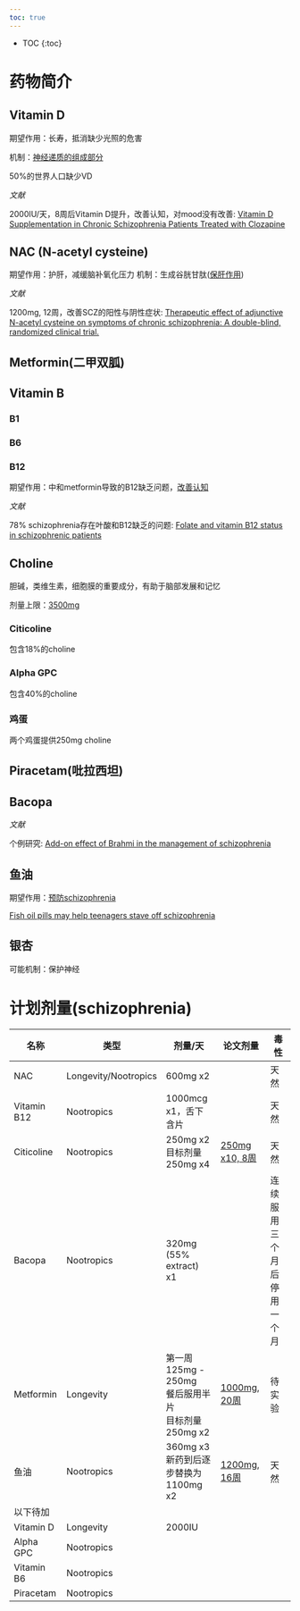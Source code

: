 ```yaml
---
toc: true
---
```


* TOC
{:toc}

# 药物简介

## Vitamin D

期望作用：长寿，抵消缺少光照的危害

机制：[神经递质的组成部分](https://nootropicsexpert.com/vitamin-d/)

50%的世界人口缺少VD

*文献*

2000IU/天，8周后Vitamin D提升，改善认知，对mood没有改善: 
[Vitamin D Supplementation in Chronic Schizophrenia Patients Treated with
Clozapine](https://www.ncbi.nlm.nih.gov/pubmed/29226809)

## NAC (N-acetyl cysteine)

期望作用：护肝，减缓脑补氧化压力
机制：生成谷胱甘肽([保肝作用](https://baike.baidu.com/item/%E8%B0%B7%E8%83%B1%E7%94%98%E8%82%BD#4_2))

*文献*

1200mg, 12周，改善SCZ的阳性与阴性症状: 
[Therapeutic effect of adjunctive N-acetyl cysteine on symptoms of chronic
schizophrenia: A double-blind, randomized clinical
trial.](https://www.ncbi.nlm.nih.gov/pubmed/29126981)

## Metformin(二甲双胍)

## Vitamin B

### B1

### B6

### B12

期望作用：中和metformin导致的B12缺乏问题，[改善认知](https://nootropicsexpert.com/vitamin-b12-cobalamin/#how-does-vitamin-b12-cobalamin-work-in-the-brain)

*文献*

78% schizophrenia存在叶酸和B12缺乏的问题:
[Folate and vitamin B12 status in schizophrenic
patients](https://www.ncbi.nlm.nih.gov/pmc/articles/PMC3252772/)

## Choline

胆碱，类维生素，细胞膜的重要成分，有助于脑部发展和记忆

剂量上限：[3500mg](https://ods.od.nih.gov/factsheets/Choline-HealthProfessional/#h8)

### Citicoline

包含18%的choline

### Alpha GPC

包含40%的choline

### 鸡蛋

两个鸡蛋提供250mg choline

## Piracetam(吡拉西坦)

## Bacopa

*文献*

个例研究: 
[Add-on effect of Brahmi in the management of
schizophrenia](https://manipal.pure.elsevier.com/en/publications/add-on-effect-of-brahmi-in-the-management-of-schizophrenia)

## 鱼油

期望作用：[预防schizophrenia](https://www.ncbi.nlm.nih.gov/pubmed/24424237)

[Fish oil pills may help teenagers stave off
schizophrenia](https://www.newscientist.com/article/2053882-fish-oil-pills-may-help-teenagers-stave-off-schizophrenia/)


## 银杏

可能机制：保护神经

# 计划剂量(schizophrenia)

|名称|类型|剂量/天|论文剂量|毒性|
|-|-|-|-|-|
|NAC|Longevity/Nootropics|600mg x2||天然|
|Vitamin B12|Nootropics|1000mcg x1，舌下含片||天然|
|Citicoline|Nootropics|250mg x2<br>目标剂量250mg x4|[250mg x10, 8周](https://www.ncbi.nlm.nih.gov/pubmed/29901250)|天然|
|Bacopa|Nootropics|320mg (55% extract) x1||连续服用三个月后停用一个月|
|Metformin|Longevity|第一周125mg - 250mg<br>餐后服用半片<br>目标剂量250mg x2|[1000mg, 20周](https://www.ncbi.nlm.nih.gov/pmc/articles/PMC4468452/)|待实验|
|鱼油|Nootropics|360mg x3<br>新药到后逐步替换为<br>1100mg x2|[1200mg, 16周](https://clinicaltrials.gov/ct2/show/results/NCT01786239)|天然|
|以下待加|
|Vitamin D|Longevity|2000IU|
|Alpha GPC|Nootropics|
|Vitamin B6|Nootropics|
|Piracetam|Nootropics|


<!--#剂量(neurotypical)-->
